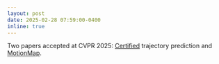 ```yaml
---
layout: post
date: 2025-02-28 07:59:00-0400
inline: true
---
```


Two papers accepted at CVPR 2025: [Certified](http://s-attack.github.io) trajectory prediction and [MotionMap](https://www.epfl.ch/labs/vita/research/prediction/motionmap/).